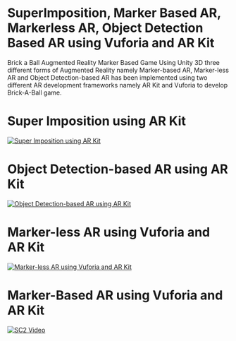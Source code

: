 # SuperImposition, Marker Based AR, Markerless AR, Object Detection Based AR using Vuforia and AR Kit
Brick a Ball Augmented Reality Marker Based Game Using Unity 3D
three different forms of Augmented Reality namely Marker-based AR, Marker-less AR and Object Detection-based AR has been implemented using two different AR development frameworks namely AR Kit and Vuforia to develop Brick-A-Ball game. 

# Super Imposition using AR Kit
[![Super Imposition using AR Kit](http://img.youtube.com/vi/jIhQGRNiq0A/0.jpg)](https://www.youtube.com/watch?v=jIhQGRNiq0A)

# Object Detection-based AR using AR Kit
[![Object Detection-based AR using AR Kit](http://img.youtube.com/vi/3L3XdFlD_I0/0.jpg)](https://www.youtube.com/watch?v=3L3XdFlD_I0)

# Marker-less AR using Vuforia and AR Kit
[![Marker-less AR using Vuforia and AR Kit](http://img.youtube.com/vi/ci6etr5NiyY/0.jpg)](https://www.youtube.com/watch?v=ci6etr5NiyY)

# Marker-Based AR using Vuforia and AR Kit
[![SC2 Video](http://img.youtube.com/vi/UmkkB-LptXc/0.jpg)](https://www.youtube.com/watch?v=UmkkB-LptXc)
